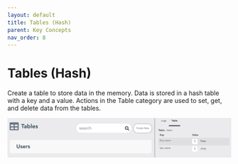 ```yaml
---
layout: default
title: Tables (Hash)
parent: Key Concepts
nav_order: 8
---
```


# Tables (Hash)
Create a table to store data in the memory.  Data is stored in a hash table with a key and a value.  Actions in the Table category are used to set, get, and delete data from the tables.

![table](/assets/images/table.png)
